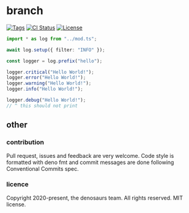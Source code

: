# branch

[![Tags](https://img.shields.io/github/release/denosaurs/branch)](https://github.com/denosaurs/branch/releases)
[![CI Status](https://img.shields.io/github/workflow/status/denosaurs/branch/check)](https://github.com/denosaurs/branch/actions)
[![License](https://img.shields.io/github/license/denosaurs/branch)](https://github.com/denosaurs/branch/blob/master/LICENSE)

```typescript
import * as log from "../mod.ts";

await log.setup({ filter: "INFO" });

const logger = log.prefix("hello");

logger.critical("Hello World!");
logger.error("Hello World!");
logger.warning("Hello World!");
logger.info("Hello World!");

logger.debug("Hello World!");
// ^ this should not print
```

## other

### contribution

Pull request, issues and feedback are very welcome. Code style is formatted with deno fmt and commit messages are done following Conventional Commits spec.

### licence

Copyright 2020-present, the denosaurs team. All rights reserved. MIT license.
